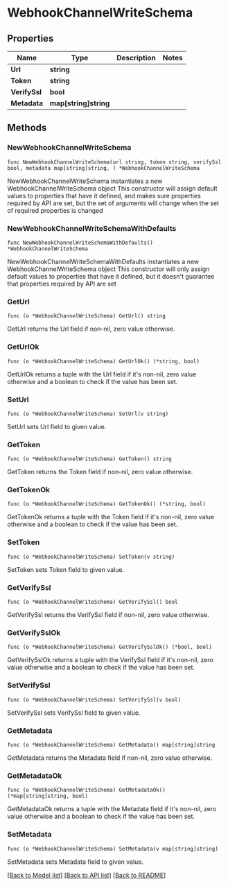 # WebhookChannelWriteSchema

## Properties

Name | Type | Description | Notes
------------ | ------------- | ------------- | -------------
**Url** | **string** |  | 
**Token** | **string** |  | 
**VerifySsl** | **bool** |  | 
**Metadata** | **map[string]string** |  | 

## Methods

### NewWebhookChannelWriteSchema

`func NewWebhookChannelWriteSchema(url string, token string, verifySsl bool, metadata map[string]string, ) *WebhookChannelWriteSchema`

NewWebhookChannelWriteSchema instantiates a new WebhookChannelWriteSchema object
This constructor will assign default values to properties that have it defined,
and makes sure properties required by API are set, but the set of arguments
will change when the set of required properties is changed

### NewWebhookChannelWriteSchemaWithDefaults

`func NewWebhookChannelWriteSchemaWithDefaults() *WebhookChannelWriteSchema`

NewWebhookChannelWriteSchemaWithDefaults instantiates a new WebhookChannelWriteSchema object
This constructor will only assign default values to properties that have it defined,
but it doesn't guarantee that properties required by API are set

### GetUrl

`func (o *WebhookChannelWriteSchema) GetUrl() string`

GetUrl returns the Url field if non-nil, zero value otherwise.

### GetUrlOk

`func (o *WebhookChannelWriteSchema) GetUrlOk() (*string, bool)`

GetUrlOk returns a tuple with the Url field if it's non-nil, zero value otherwise
and a boolean to check if the value has been set.

### SetUrl

`func (o *WebhookChannelWriteSchema) SetUrl(v string)`

SetUrl sets Url field to given value.


### GetToken

`func (o *WebhookChannelWriteSchema) GetToken() string`

GetToken returns the Token field if non-nil, zero value otherwise.

### GetTokenOk

`func (o *WebhookChannelWriteSchema) GetTokenOk() (*string, bool)`

GetTokenOk returns a tuple with the Token field if it's non-nil, zero value otherwise
and a boolean to check if the value has been set.

### SetToken

`func (o *WebhookChannelWriteSchema) SetToken(v string)`

SetToken sets Token field to given value.


### GetVerifySsl

`func (o *WebhookChannelWriteSchema) GetVerifySsl() bool`

GetVerifySsl returns the VerifySsl field if non-nil, zero value otherwise.

### GetVerifySslOk

`func (o *WebhookChannelWriteSchema) GetVerifySslOk() (*bool, bool)`

GetVerifySslOk returns a tuple with the VerifySsl field if it's non-nil, zero value otherwise
and a boolean to check if the value has been set.

### SetVerifySsl

`func (o *WebhookChannelWriteSchema) SetVerifySsl(v bool)`

SetVerifySsl sets VerifySsl field to given value.


### GetMetadata

`func (o *WebhookChannelWriteSchema) GetMetadata() map[string]string`

GetMetadata returns the Metadata field if non-nil, zero value otherwise.

### GetMetadataOk

`func (o *WebhookChannelWriteSchema) GetMetadataOk() (*map[string]string, bool)`

GetMetadataOk returns a tuple with the Metadata field if it's non-nil, zero value otherwise
and a boolean to check if the value has been set.

### SetMetadata

`func (o *WebhookChannelWriteSchema) SetMetadata(v map[string]string)`

SetMetadata sets Metadata field to given value.



[[Back to Model list]](../README.md#documentation-for-models) [[Back to API list]](../README.md#documentation-for-api-endpoints) [[Back to README]](../README.md)


